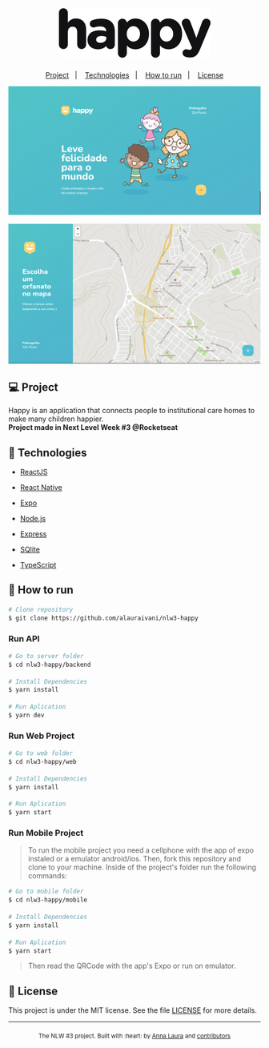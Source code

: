 <h1 align="center">
    <img alt="Happy" title="Happy" src=".github/logo.svg" />
</h1>

<p align="center">
  <a href="#computer-project">Project</a>&nbsp;&nbsp;&nbsp;|&nbsp;&nbsp;&nbsp;
  <a href="#rocket-technologies">Technologies</a>&nbsp;&nbsp;&nbsp;|&nbsp;&nbsp;&nbsp;
  <a href="#construction_worker-how-to-run">How to run</a>&nbsp;&nbsp;&nbsp;|&nbsp;&nbsp;&nbsp;
  <a href="#closed_book-license">License</a>
</p>
<p>
  <img alt="app screenshot" src=".github/happy_landing_page.png"/>
</p>
<p>
  <img alt="app screenshot" src=".github/happy_map.png"/>
</p>

## :computer: Project
Happy is an application that connects people to institutional care homes to make many children happier.</br>
<strong>Project made in Next Level Week #3 @Rocketseat</strong>

## :rocket: Technologies

* [ReactJS](https://reactjs.org/)
  
* [React Native](https://reactnative.dev/)

* [Expo](https://expo.io/)

* [Node.js](https://nodejs.org/en/)
  
* [Express](https://expressjs.com/)

* [SQlite](https://www.sqlite.org/index.html)

* [TypeScript](https://www.typescriptlang.org/)


## :construction_worker: How to run

```bash
# Clone repository
$ git clone https://github.com/alauraivani/nlw3-happy
```

### Run API

```bash
# Go to server folder
$ cd nlw3-happy/backend

# Install Dependencies
$ yarn install

# Run Aplication
$ yarn dev
```

### Run Web Project

```bash
# Go to web folder
$ cd nlw3-happy/web

# Install Dependencies
$ yarn install

# Run Aplication
$ yarn start
```

### Run Mobile Project
> To run the mobile project you need a cellphone with the app of expo instaled or a emulator android/ios.
Then, fork this repository and clone to your machine. Inside of the project's folder run the following commands:

```bash
# Go to mobile folder
$ cd nlw3-happy/mobile

# Install Dependencies
$ yarn install

# Run Aplication
$ yarn start

```
> Then read the QRCode with the app's Expo or run on emulator.

## :closed_book: License
This project is under the MIT license. See the file [LICENSE](LICENSE) for more details.

---
<div align="center">
  <sub>The NLW #3 project. Built with :heart: by
    <a href="https://github.com/alauraivani">Anna Laura</a> and
    <a href="https://github.com/alauraivani/nlw3-happy/graphs/contributors">
      contributors
    </a>
  </sub>
</div>
